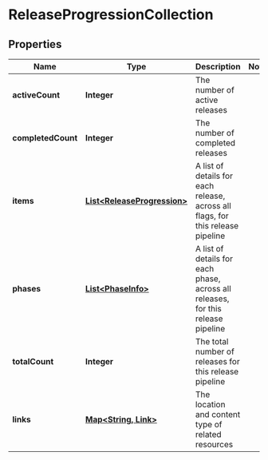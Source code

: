 

# ReleaseProgressionCollection


## Properties

| Name | Type | Description | Notes |
|------------ | ------------- | ------------- | -------------|
|**activeCount** | **Integer** | The number of active releases |  |
|**completedCount** | **Integer** | The number of completed releases |  |
|**items** | [**List&lt;ReleaseProgression&gt;**](ReleaseProgression.md) | A list of details for each release, across all flags, for this release pipeline |  |
|**phases** | [**List&lt;PhaseInfo&gt;**](PhaseInfo.md) | A list of details for each phase, across all releases, for this release pipeline |  |
|**totalCount** | **Integer** | The total number of releases for this release pipeline |  |
|**links** | [**Map&lt;String, Link&gt;**](Link.md) | The location and content type of related resources |  |



